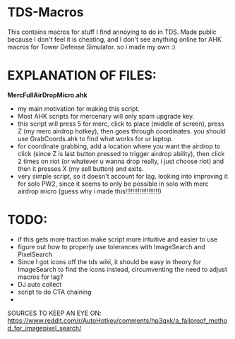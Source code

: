 # TDS-Macros
This contains macros for stuff I find annoying to do in TDS. Made public because I don't feel it is cheating, and I don't see anything online for AHK macros for Tower Defense Simulator. so i made my own :)


# EXPLANATION OF FILES:
**MercFullAirDropMicro.ahk**
- my main motivation for making this script.
- Most AHK scripts for mercenary will only spam upgrade key.
- this script will press 5 for merc, click to place (middle of screen), press Z (my merc airdrop hotkey), then goes through coordinates. you should use GrabCoords.ahk to find what works for ur laptop.
- for coordinate grabbing, add a location where you want the airdrop to click (since Z is last button pressed to trigger airdrop ability), then click 2 times on riot (or whatever u wanna drop really, i just choose riot) and then it presses X (my sell button) and exits.
- very simple script, so it doesn't account for lag. looking into improving it for solo PW2, since it seems to only be possible in solo with merc airdrop micro (guess why i made this!!!!!!!!!!!!!!!!!!!)

# TODO:
- if this gets more traction make script more intuitive and easier to use
- figure out how to properly use tolerances with ImageSearch and PixelSearch
- Since I got icons off the tds wiki, it should be easy in theory for ImageSearch to find the icons instead, circumventing the need to adjust macros for lag?
- DJ auto collect
- script to do CTA chaining
- 




SOURCES TO KEEP AN EYE ON:
https://www.reddit.com/r/AutoHotkey/comments/hp3qxk/a_failproof_method_for_imagepixel_search/
